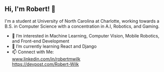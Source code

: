 

## Hi, I'm Robert! 👋
I'm a student at University of North Carolina at Charlotte, working towards a B.S. in Computer Science with a concentration in A.I, Robotics, and Gaming.
- 👀 I’m interested in Machine Learning, Computer Vision, Mobile Robotics, and Front-end Development
- 🌱 I’m currently learning React and Django
- 📫 Connect with Me:
<br/>www.linkedin.com/in/robertmwilk<br/>https://devpost.com/Robert-Wilk

<!---
Robert-Wilk/Robert-Wilk is a ✨ special ✨ repository because its `README.md` (this file) appears on your GitHub profile.
You can click the Preview link to take a look at your changes.
--->
